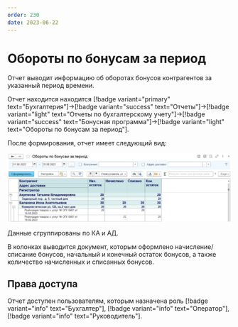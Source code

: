 ```yaml
---
order: 230
date: 2023-06-22
---
```

# Обороты по бонусам за период

Отчет выводит информацию об оборотах бонусов контрагентов за указанный период времени.

Отчет находится находится [!badge variant="primary" text="Бухгалтерия"]->[!badge variant="success" text="Отчеты"]->[!badge variant="light" text="Отчеты по бухгалтерскому учету"]->[!badge variant="success" text="Бонусная программа"]->[!badge variant="light" text="Обороты по бонусам за период"].

После формирования, отчет имеет следующий вид:

![Обороты по бонусам за период](/images/Отчет_обороты_по_бонусам_за_период.jpg)

Данные сгруппированы по КА и АД.

В колонках выводится документ, которым оформлено начисление/списание бонусов, начальный и конечный остаток бонусов, а также количество начисленных и списанных бонусов.

## Права доступа

Отчет доступен пользователям, которым назначена роль [!badge variant="info" text="Бухгалтер"], [!badge variant="info" text="Оператор"], [!badge variant="info" text="Руководитель"].